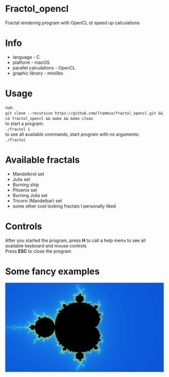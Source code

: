 # Fractol_opencl
Fractal rendering program with OpenCL ot speed up calculations

# Info
* language - C
* platform - macOS
* parallel calculations - OpenCL
* graphic library - minilibx

# Usage
run:  
`git clone --recursive https://github.com/ltammie/fractol_opencl.git && cd fractol_opencl && make && make clean`  
to start a program:  
`./fractol 1`  
to see all available commands, start program with no arguments:  
`./fractol`

# Available fractals
* Mandelbrot set
* Julia set
* Burning ship
* Phoenix set
* Burning Julia set
* Tricorn (Mandelbar) set
* some other cool looking fractals I personally liked

# Controls
After you started the program, press **H** to call a help menu to see all available keyboard and mouse controls  
Press **ESC** to close the program

# Some fancy examples
![](https://github.com/ltammie/fractol_opencl/blob/master/ex/mandelbrot.png)
